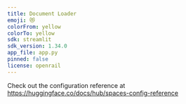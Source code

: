 ```yaml
---
title: Document Loader
emoji: 😻
colorFrom: yellow
colorTo: yellow
sdk: streamlit
sdk_version: 1.34.0
app_file: app.py
pinned: false
license: openrail
---
```


Check out the configuration reference at https://huggingface.co/docs/hub/spaces-config-reference

